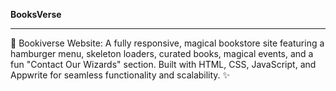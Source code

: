 **BooksVerse**
______________
🌟 Bookiverse Website: A fully responsive, magical bookstore site featuring a hamburger menu, skeleton loaders, curated books, magical events, and a fun "Contact Our Wizards" section. Built with HTML, CSS, JavaScript, and Appwrite for seamless functionality and scalability. ✨
